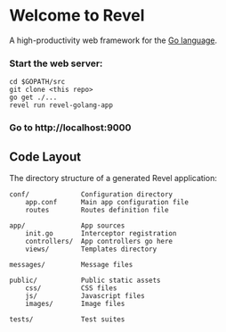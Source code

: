 # Welcome to Revel

A high-productivity web framework for the [Go language](http://www.golang.org/).


### Start the web server:

    cd $GOPATH/src
    git clone <this repo>
    go get ./...
    revel run revel-golang-app

### Go to http://localhost:9000

## Code Layout

The directory structure of a generated Revel application:

    conf/             Configuration directory
        app.conf      Main app configuration file
        routes        Routes definition file

    app/              App sources
        init.go       Interceptor registration
        controllers/  App controllers go here
        views/        Templates directory

    messages/         Message files

    public/           Public static assets
        css/          CSS files
        js/           Javascript files
        images/       Image files

    tests/            Test suites

